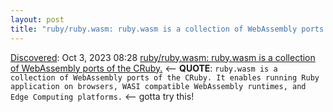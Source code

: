 ```yaml
---
layout: post
title: "ruby/ruby.wasm: ruby.wasm is a collection of WebAssembly ports of the CRuby."
---
```

[Discovered](http://rolandtanglao.com/2020/07/29/p1-blogthis-checkvist-list-links-to-blog/): Oct 3, 2023 08:28  [ruby/ruby.wasm: ruby.wasm is a collection of WebAssembly ports of the CRuby.](https://github.com/ruby/ruby.wasm) <-- **QUOTE**: `ruby.wasm is a collection of WebAssembly ports of the CRuby. It enables running Ruby application on browsers, WASI compatible WebAssembly runtimes, and Edge Computing platforms.` <-- gotta try this!
